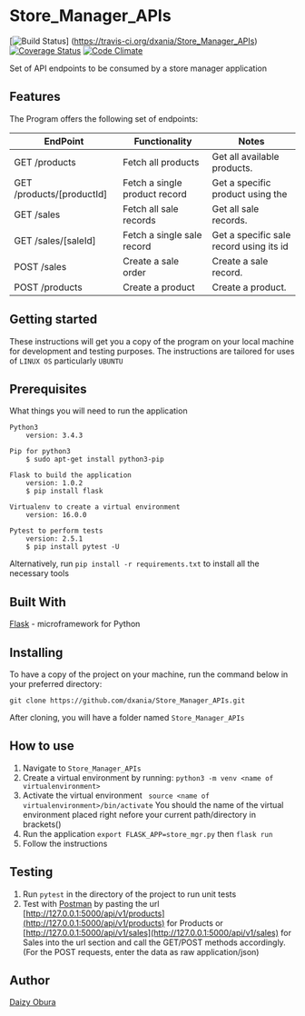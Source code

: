 # Store_Manager_APIs

[![Build Status](https://travis-ci.org/dxania/Store_Manager_APIs.svg?branch=develop)]
(https://travis-ci.org/dxania/Store_Manager_APIs) 
[![Coverage Status](https://coveralls.io/repos/github/dxania/Store_Manager_APIs/badge.svg)](https://coveralls.io/github/dxania/Store_Manager_APIs)
[![Code Climate](https://codeclimate.com/github/codeclimate/codeclimate/badges/gpa.svg)](https://codeclimate.com/github/dxania/Store_Manager_APIs)


Set of API endpoints to be consumed by a store manager application


## Features
The Program offers the following set of endpoints:


  | EndPoint                   | Functionality                 | Notes                                  |
  | ---------------------------|-------------------------------|----------------------------------------|
  | GET /products              | Fetch all products            | Get all available products.            |
  | GET /products/[productId]  | Fetch a single product record | Get a specific product using the       |  |                                                               product’s id.                         |
  |  GET /sales                | Fetch all sale records        | Get all sale records.                  |
  |  GET /sales/[saleId]       | Fetch a single sale record    | Get a specific sale record using its id|
  |  POST /sales               | Create a sale order           | Create a sale record.                  |
  |  POST /products            | Create a product              | Create a product.                      |



## Getting started
These instructions will get you a copy of the program on your local machine for development and testing purposes. The instructions are tailored for uses of `LINUX OS` particularly `UBUNTU`

## Prerequisites
What things you will need to run the application

```
Python3
    version: 3.4.3
```
```
Pip for python3
    $ sudo apt-get install python3-pip
```
```
Flask to build the application
    version: 1.0.2
    $ pip install flask
```
```
Virtualenv to create a virtual environment
    version: 16.0.0
```
```
Pytest to perform tests
    version: 2.5.1
    $ pip install pytest -U
```
Alternatively, run `pip install -r requirements.txt` to install all the necessary tools

## Built With
[Flask](http://flask.pocoo.org/) -  microframework for Python

## Installing
To have a copy of the project on your machine, run the command below in your preferred directory:

``` 
git clone https://github.com/dxania/Store_Manager_APIs.git
```
After cloning, you will have a folder named `Store_Manager_APIs`

## How to use
1. Navigate to `Store_Manager_APIs`
2. Create a virtual environment by running:
``` python3 -m venv <name of virtualenvironment> ```
3. Activate the virtual environment
``` source <name of virtualenvironment>/bin/activate```
You should the name of the virtual environment placed right nefore your current path/directory in brackets()
4. Run the application
```export FLASK_APP=store_mgr.py``` then
```flask run```
5. Follow the instructions

## Testing
1. Run `pytest` in the directory of the project to run unit tests
2. Test with [Postman](https://www.getpostman.com/) by pasting the url [http://127.0.0.1:5000/api/v1/products](http://127.0.0.1:5000/api/v1/products) for Products or [http://127.0.0.1:5000/api/v1/sales](http://127.0.0.1:5000/api/v1/sales) for Sales into the url section and call the GET/POST methods accordingly. (For the POST requests, enter the data as raw application/json)

## Author
[Daizy Obura](https://github.com/dxania/)